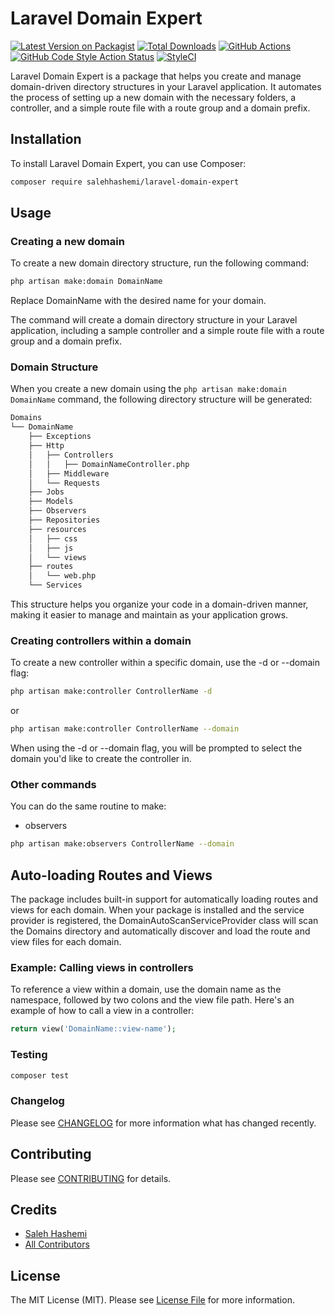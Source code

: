 # Laravel Domain Expert

[![Latest Version on Packagist](https://img.shields.io/packagist/v/salehhashemi/laravel-domain-expert.svg?style=flat-square)](https://packagist.org/packages/salehhashemi/laravel-domain-expert)
[![Total Downloads](https://img.shields.io/packagist/dt/salehhashemi/laravel-domain-expert.svg?style=flat-square)](https://packagist.org/packages/salehhashemi/laravel-domain-expert)
[![GitHub Actions](https://img.shields.io/github/actions/workflow/status/salehhashemi1992/laravel-domain-expert/run-tests.yml?branch=master&label=tests)](https://github.com/salehhashemi1992/laravel-domain-expert/actions/workflows/run-tests.yml)
[![GitHub Code Style Action Status](https://img.shields.io/github/actions/workflow/status/salehhashemi1992/laravel-domain-expert/fix-php-code-style-issues.yml?branch=master&label=code%20style)](https://github.com/salehhashemi1992/laravel-domain-expert/actions/workflows/fix-php-code-style-issues.yml)
[![StyleCI](https://github.styleci.io/repos/625663475/shield?branch=master)](https://github.styleci.io/repos/625663475?branch=master)

Laravel Domain Expert is a package that helps you create and manage domain-driven directory structures in your Laravel application. It automates the process of setting up a new domain with the necessary folders, a controller, and a simple route file with a route group and a domain prefix.

## Installation

To install Laravel Domain Expert, you can use Composer:

```bash
composer require salehhashemi/laravel-domain-expert
```

## Usage

### Creating a new domain

To create a new domain directory structure, run the following command:
```bash
php artisan make:domain DomainName
```
Replace DomainName with the desired name for your domain.

The command will create a domain directory structure in your Laravel application, including a sample controller and a simple route file with a route group and a domain prefix.

### Domain Structure

When you create a new domain using the `php artisan make:domain DomainName` command, the following directory structure will be generated:

```Bash
Domains
└── DomainName
    ├── Exceptions
    ├── Http
    │   ├── Controllers
    │   │   ├── DomainNameController.php
    │   ├── Middleware
    │   └── Requests
    ├── Jobs
    ├── Models
    ├── Observers
    ├── Repositories
    ├── resources
    │   ├── css
    │   ├── js
    │   └── views
    ├── routes
    │   └── web.php
    └── Services
```

This structure helps you organize your code in a domain-driven manner, making it easier to manage and maintain as your application grows.

### Creating controllers within a domain
To create a new controller within a specific domain, use the -d or --domain flag:

```bash
php artisan make:controller ControllerName -d
```
or
```bash
php artisan make:controller ControllerName --domain
```
When using the -d or --domain flag, you will be prompted to select the domain you'd like to create the controller in.

### Other commands
You can do the same routine to make:
- observers

```bash
php artisan make:observers ControllerName --domain
```

## Auto-loading Routes and Views

The package includes built-in support for automatically loading routes and views for each domain. When your package is installed and the service provider is registered, the DomainAutoScanServiceProvider class will scan the Domains directory and automatically discover and load the route and view files for each domain.

### Example: Calling views in controllers
To reference a view within a domain, use the domain name as the namespace, followed by two colons and the view file path. Here's an example of how to call a view in a controller:

```php
return view('DomainName::view-name');
```

### Testing

```bash
composer test
```

### Changelog

Please see [CHANGELOG](CHANGELOG.md) for more information what has changed recently.

## Contributing

Please see [CONTRIBUTING](CONTRIBUTING.md) for details.

## Credits

-   [Saleh Hashemi](https://github.com/salehhashemi1992)
-   [All Contributors](../../contributors)

## License

The MIT License (MIT). Please see [License File](LICENSE.md) for more information.